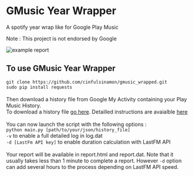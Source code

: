 # GMusic Year Wrapper
A spotify year wrap like for Google Play Music

Note : This project is not endorsed by Google

![example report](https://raw.githubusercontent.com/cinfulsinamon/gmusic_wrapped/gpm_python3/example_report.png)

## To use GMusic Year Wrapper
`git clone https://github.com/cinfulsinamon/gmusic_wrapped.git`
<br>
`sudo pip install requests`
<br>
<br>
Then download a history file from Google My Activity containing your Play Music History.
<br>
To download a history file <a href="https://takeout.google.com/u/0/?hl=fr&utm_source=google-account&utm_medium=web&pageId=none"> go here</a>. Detailled instructions are avaialble <a href="https://raw.githubusercontent.com/Lolincolc/gmusic_wrapped/master/howto/help.jpg"> here</a>
<br><br>
You can now launch the script with the following options :
<br>
`python main.py [path/to/your/json/history_file]`
<br>
`-v` to enable a full detailed log in log.dat
<br>
`-d [LastFm API key]` to enable duration calculation with LastFM API
<br>
<br>
Your report will be available in report.html and report.dat. Note that it usually takes less than 1 minute to complete a report. However `-d` option can add several hours to the process depending on LastFM API speed.
